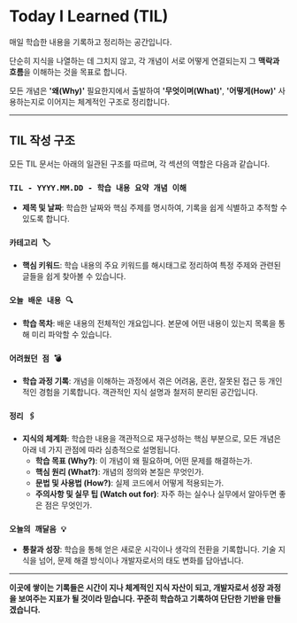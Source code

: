 # Today I Learned (TIL)

매일 학습한 내용을 기록하고 정리하는 공간입니다.

단순히 지식을 나열하는 데 그치지 않고, 각 개념이 서로 어떻게 연결되는지 그 **맥락과 흐름**을 이해하는 것을 목표로 합니다.

모든 개념은 **'왜(Why)'** 필요한지에서 출발하여 **'무엇이며(What)'**, **'어떻게(How)'** 사용하는지로 이어지는 체계적인 구조로 정리합니다.

---

## TIL 작성 구조

모든 TIL 문서는 아래의 일관된 구조를 따르며, 각 섹션의 역할은 다음과 같습니다.

### `TIL - YYYY.MM.DD - 학습 내용 요약 개념 이해`

* **제목 및 날짜**: 학습한 날짜와 핵심 주제를 명시하여, 기록을 쉽게 식별하고 추적할 수 있도록 합니다.

### `카테고리 🏷️`

* **핵심 키워드**: 학습 내용의 주요 키워드를 해시태그로 정리하여 특정 주제와 관련된 글들을 쉽게 찾아볼 수 있습니다.

### `오늘 배운 내용 🔍`

* **학습 목차**: 배운 내용의 전체적인 개요입니다. 본문에 어떤 내용이 있는지 목록을 통해 미리 파악할 수 있습니다.

### `어려웠던 점 💣`

* **학습 과정 기록**: 개념을 이해하는 과정에서 겪은 어려움, 혼란, 잘못된 접근 등 개인적인 경험을 기록합니다. 객관적인 지식 설명과 철저히 분리된 공간입니다.

### `정리 🖇️`

* **지식의 체계화**: 학습한 내용을 객관적으로 재구성하는 핵심 부분으로, 모든 개념은 아래 네 가지 관점에 따라 심층적으로 설명됩니다.
    * **학습 목표 (Why?)**: 이 개념이 왜 필요하며, 어떤 문제를 해결하는가.
    * **핵심 원리 (What?)**: 개념의 정의와 본질은 무엇인가.
    * **문법 및 사용법 (How?)**: 실제 코드에서 어떻게 적용되는가.
    * **주의사항 및 실무 팁 (Watch out for)**: 자주 하는 실수나 실무에서 알아두면 좋은 점은 무엇인가.

### `오늘의 깨달음 💡`

* **통찰과 성장**: 학습을 통해 얻은 새로운 시각이나 생각의 전환을 기록합니다. 기술 지식을 넘어, 문제 해결 방식이나 개발자로서의 태도 변화를 담아냅니다.

---

**이곳에 쌓이는 기록들은 시간이 지나 체계적인 지식 자산이 되고, 개발자로서 성장 과정을 보여주는 지표가 될 것이라 믿습니다. 꾸준히 학습하고 기록하여 단단한 기반을 만들겠습니다.**
